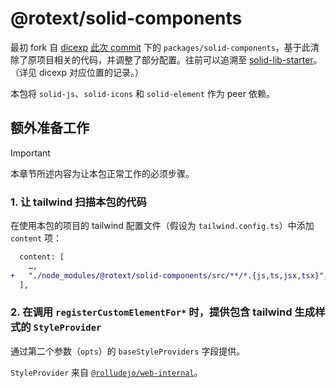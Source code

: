 # @rotext/solid-components

最初 fork 自 [dicexp] [此次 commit] 下的
`packages/solid-components`，基于此清除了原项目相关的代码，并调整了部分配置。往前可以追溯至
[solid-lib-starter]。（详见 dicexp 对应位置的记录。）

本包将 `solid-js`、`solid-icons` 和 `solid-element` 作为 peer 依赖。

[dicexp]: https://github.com/umajho/dicexp
[此次 commit]: https://github.com/umajho/dicexp/commit/3a4eb123ff3fb57897f13118ae103eeb4666e1ba
[solid-lib-starter]: https://github.com/solidjs-community/solid-lib-starter

## 额外准备工作

> [!IMPORTANT]
>
> 本章节所述内容为让本包正常工作的必须步骤。

### 1. 让 tailwind 扫描本包的代码

在使用本包的项目的 tailwind 配置文件（假设为 `tailwind.config.ts`）中添加
`content` 项：

```diff
  content: [
    …,
+   "./node_modules/@rotext/solid-components/src/**/*.{js,ts,jsx,tsx}",
  ],
```

### 2. 在调用 `registerCustomElementFor*` 时，提供包含 tailwind 生成样式的 `StyleProvider`

通过第二个参数（`opts`）的 `baseStyleProviders` 字段提供。

`StyleProvider` 来自 [`@rolludejo/web-internal`]。

[`@rolludejo/web-internal`]: https://www.npmjs.com/package/@rolludejo/web-internal
